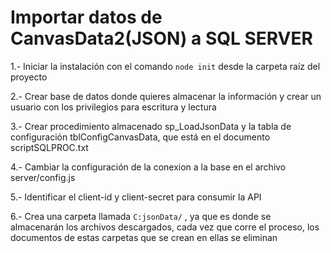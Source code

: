 # Importar datos de CanvasData2(JSON) a SQL SERVER 

1.- Iniciar la instalación con el comando `node init` desde la carpeta raíz del proyecto


2.- Crear base de datos donde quieres almacenar la información y crear un usuario con los privilegios para escritura y lectura


3.- Crear procedimiento almacenado sp_LoadJsonData y la tabla de configuración tblConfigCanvasData, que está en el documento scriptSQLPROC.txt


4.- Cambiar la configuración de la conexion a la base en el archivo server/config.js


5.- Identificar el client-id y client-secret para consumir la API 


6.- Crea una carpeta llamada `C:jsonData/` , ya que es donde se almacenarán los archivos descargados, cada vez que corre el proceso, los documentos de estas carpetas que se crean en ellas se eliminan 